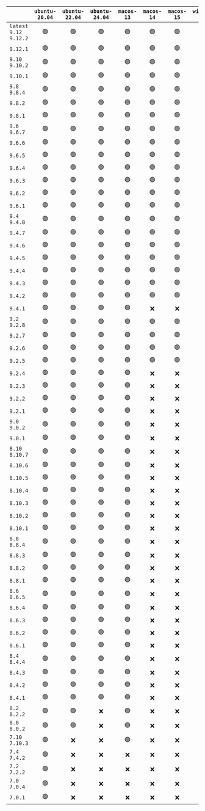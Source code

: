 |                          | `ubuntu-20.04` | `ubuntu-22.04` | `ubuntu-24.04` | `macos-13` | `macos-14` | `macos-15` | `windows-2019` | `windows-2022` |
| :----------------------- | :------------: | :------------: | :------------: | :--------: | :--------: | :--------: | :------------: | :------------: |
| `latest` `9.12` `9.12.2` |       🟢       |       🟢       |       🟢       |     🟢     |     🟢     |     🟢     |       🟢       |       🟢       |
| `9.12.1`                 |       🟢       |       🟢       |       🟢       |     🟢     |     🟢     |     🟢     |       🟢       |       🟢       |
| `9.10` `9.10.2`          |       🟢       |       🟢       |       🟢       |     🟢     |     🟢     |     🟢     |       🟢       |       🟢       |
| `9.10.1`                 |       🟢       |       🟢       |       🟢       |     🟢     |     🟢     |     🟢     |       🟢       |       🟢       |
| `9.8` `9.8.4`            |       🟢       |       🟢       |       🟢       |     🟢     |     🟢     |     🟢     |       🟢       |       🟢       |
| `9.8.2`                  |       🟢       |       🟢       |       🟢       |     🟢     |     🟢     |     🟢     |       🟢       |       🟢       |
| `9.8.1`                  |       🟢       |       🟢       |       🟢       |     🟢     |     🟢     |     🟢     |       🟢       |       🟢       |
| `9.6` `9.6.7`            |       🟢       |       🟢       |       🟢       |     🟢     |     🟢     |     🟢     |       🟢       |       🟢       |
| `9.6.6`                  |       🟢       |       🟢       |       🟢       |     🟢     |     🟢     |     🟢     |       🟢       |       🟢       |
| `9.6.5`                  |       🟢       |       🟢       |       🟢       |     🟢     |     🟢     |     🟢     |       🟢       |       🟢       |
| `9.6.4`                  |       🟢       |       🟢       |       🟢       |     🟢     |     🟢     |     🟢     |       🟢       |       🟢       |
| `9.6.3`                  |       🟢       |       🟢       |       🟢       |     🟢     |     🟢     |     🟢     |       🟢       |       🟢       |
| `9.6.2`                  |       🟢       |       🟢       |       🟢       |     🟢     |     🟢     |     🟢     |       🟢       |       🟢       |
| `9.6.1`                  |       🟢       |       🟢       |       🟢       |     🟢     |     🟢     |     🟢     |       🟢       |       🟢       |
| `9.4` `9.4.8`            |       🟢       |       🟢       |       🟢       |     🟢     |     🟢     |     🟢     |       🟢       |       🟢       |
| `9.4.7`                  |       🟢       |       🟢       |       🟢       |     🟢     |     🟢     |     🟢     |       🟢       |       🟢       |
| `9.4.6`                  |       🟢       |       🟢       |       🟢       |     🟢     |     🟢     |     🟢     |       🟢       |       🟢       |
| `9.4.5`                  |       🟢       |       🟢       |       🟢       |     🟢     |     🟢     |     🟢     |       🟢       |       🟢       |
| `9.4.4`                  |       🟢       |       🟢       |       🟢       |     🟢     |     🟢     |     🟢     |       🟢       |       🟢       |
| `9.4.3`                  |       🟢       |       🟢       |       🟢       |     🟢     |     🟢     |     🟢     |       🟢       |       🟢       |
| `9.4.2`                  |       🟢       |       🟢       |       🟢       |     🟢     |     🟢     |     🟢     |       🟢       |       🟢       |
| `9.4.1`                  |       🟢       |       🟢       |       🟢       |     🟢     |     ❌     |     ❌     |       🟢       |       🟢       |
| `9.2` `9.2.8`            |       🟢       |       🟢       |       🟢       |     🟢     |     🟢     |     🟢     |       🟢       |       🟢       |
| `9.2.7`                  |       🟢       |       🟢       |       🟢       |     🟢     |     🟢     |     🟢     |       🟢       |       🟢       |
| `9.2.6`                  |       🟢       |       🟢       |       🟢       |     🟢     |     🟢     |     🟢     |       🟢       |       🟢       |
| `9.2.5`                  |       🟢       |       🟢       |       🟢       |     🟢     |     🟢     |     🟢     |       🟢       |       🟢       |
| `9.2.4`                  |       🟢       |       🟢       |       🟢       |     🟢     |     ❌     |     ❌     |       🟢       |       🟢       |
| `9.2.3`                  |       🟢       |       🟢       |       🟢       |     🟢     |     ❌     |     ❌     |       🟢       |       🟢       |
| `9.2.2`                  |       🟢       |       🟢       |       🟢       |     🟢     |     ❌     |     ❌     |       🟢       |       🟢       |
| `9.2.1`                  |       🟢       |       🟢       |       🟢       |     🟢     |     ❌     |     ❌     |       🟢       |       🟢       |
| `9.0` `9.0.2`            |       🟢       |       🟢       |       🟢       |     🟢     |     ❌     |     ❌     |       🟢       |       🟢       |
| `9.0.1`                  |       🟢       |       🟢       |       🟢       |     🟢     |     ❌     |     ❌     |       🟢       |       🟢       |
| `8.10` `8.10.7`          |       🟢       |       🟢       |       🟢       |     🟢     |     ❌     |     ❌     |       🟢       |       🟢       |
| `8.10.6`                 |       🟢       |       🟢       |       🟢       |     🟢     |     ❌     |     ❌     |       🟢       |       🟢       |
| `8.10.5`                 |       🟢       |       🟢       |       🟢       |     🟢     |     ❌     |     ❌     |       🟢       |       🟢       |
| `8.10.4`                 |       🟢       |       🟢       |       🟢       |     🟢     |     ❌     |     ❌     |       🟢       |       🟢       |
| `8.10.3`                 |       🟢       |       🟢       |       🟢       |     🟢     |     ❌     |     ❌     |       🟢       |       🟢       |
| `8.10.2`                 |       🟢       |       🟢       |       🟢       |     🟢     |     ❌     |     ❌     |       🟢       |       🟢       |
| `8.10.1`                 |       🟢       |       🟢       |       🟢       |     🟢     |     ❌     |     ❌     |       🟢       |       🟢       |
| `8.8` `8.8.4`            |       🟢       |       🟢       |       🟢       |     🟢     |     ❌     |     ❌     |       🟢       |       🟢       |
| `8.8.3`                  |       🟢       |       🟢       |       🟢       |     🟢     |     ❌     |     ❌     |       🟢       |       ❌       |
| `8.8.2`                  |       🟢       |       🟢       |       🟢       |     🟢     |     ❌     |     ❌     |       🟢       |       🟢       |
| `8.8.1`                  |       🟢       |       🟢       |       🟢       |     🟢     |     ❌     |     ❌     |       🟢       |       🟢       |
| `8.6` `8.6.5`            |       🟢       |       🟢       |       🟢       |     🟢     |     ❌     |     ❌     |       🟢       |       🟢       |
| `8.6.4`                  |       🟢       |       🟢       |       🟢       |     🟢     |     ❌     |     ❌     |       🟢       |       🟢       |
| `8.6.3`                  |       🟢       |       🟢       |       🟢       |     🟢     |     ❌     |     ❌     |       🟢       |       🟢       |
| `8.6.2`                  |       🟢       |       🟢       |       🟢       |     🟢     |     ❌     |     ❌     |       🟢       |       🟢       |
| `8.6.1`                  |       🟢       |       🟢       |       🟢       |     🟢     |     ❌     |     ❌     |       🟢       |       🟢       |
| `8.4` `8.4.4`            |       🟢       |       🟢       |       🟢       |     🟢     |     ❌     |     ❌     |       🟢       |       🟢       |
| `8.4.3`                  |       🟢       |       🟢       |       🟢       |     🟢     |     ❌     |     ❌     |       🟢       |       🟢       |
| `8.4.2`                  |       🟢       |       🟢       |       🟢       |     🟢     |     ❌     |     ❌     |       🟢       |       🟢       |
| `8.4.1`                  |       🟢       |       🟢       |       🟢       |     🟢     |     ❌     |     ❌     |       🟢       |       🟢       |
| `8.2` `8.2.2`            |       🟢       |       🟢       |       ❌       |     🟢     |     ❌     |     ❌     |       🟢       |       🟢       |
| `8.0` `8.0.2`            |       🟢       |       🟢       |       ❌       |     🟢     |     ❌     |     ❌     |       🟢       |       🟢       |
| `7.10` `7.10.3`          |       🟢       |       ❌       |       ❌       |     🟢     |     ❌     |     ❌     |       🟢       |       🟢       |
| `7.4` `7.4.2`            |       🟢       |       ❌       |       ❌       |     ❌     |     ❌     |     ❌     |       ❌       |       ❌       |
| `7.2` `7.2.2`            |       🟢       |       ❌       |       ❌       |     ❌     |     ❌     |     ❌     |       ❌       |       ❌       |
| `7.0` `7.0.4`            |       🟢       |       ❌       |       ❌       |     ❌     |     ❌     |     ❌     |       ❌       |       ❌       |
| `7.0.1`                  |       🟢       |       ❌       |       ❌       |     ❌     |     ❌     |     ❌     |       ❌       |       ❌       |
